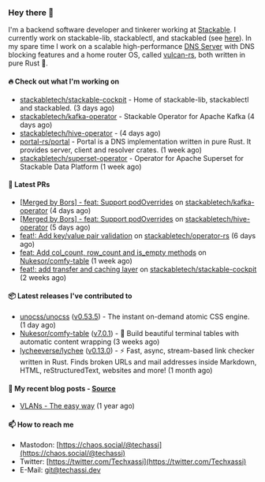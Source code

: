 ### Hey there 👋

I'm a backend software developer and tinkerer working at [Stackable][stackable]. I currently work on
stackable-lib, stackablectl, and stackabled (see [here][stackable-work]). In my spare time I work on
a scalable high-performance [DNS Server][portal] with DNS blocking features and a home router OS,
called [vulcan-rs][vulcan], both written in pure Rust 🦀.

[stackable-work]: https://github.com/stackabletech/stackable
[stackable]: https://github.com/stackabletech
[portal]: https://github.com/portal-rs/portal
[vulcan]: https://github.com/vulcan-rs

#### 🔥 Check out what I'm working on


- [stackabletech/stackable-cockpit](https://github.com/stackabletech/stackable-cockpit) - Home of stackable-lib, stackablectl and stackabled. (3 days ago)
- [stackabletech/kafka-operator](https://github.com/stackabletech/kafka-operator) - Stackable Operator for Apache Kafka (4 days ago)
- [stackabletech/hive-operator](https://github.com/stackabletech/hive-operator) -  (4 days ago)
- [portal-rs/portal](https://github.com/portal-rs/portal) - Portal is a DNS implementation written in pure Rust. It provides server, client and resolver crates. (1 week ago)
- [stackabletech/superset-operator](https://github.com/stackabletech/superset-operator) - Operator for Apache Superset for Stackable Data Platform (1 week ago)

#### 🧪 Latest PRs


- [[Merged by Bors] - feat: Support podOverrides](https://github.com/stackabletech/kafka-operator/pull/602) on [stackabletech/kafka-operator](https://github.com/stackabletech/kafka-operator) (4 days ago)
- [[Merged by Bors] - feat: Support podOverrides](https://github.com/stackabletech/hive-operator/pull/352) on [stackabletech/hive-operator](https://github.com/stackabletech/hive-operator) (5 days ago)
- [feat!: Add key/value pair validation](https://github.com/stackabletech/operator-rs/pull/615) on [stackabletech/operator-rs](https://github.com/stackabletech/operator-rs) (6 days ago)
- [feat: Add col_count, row_count and is_empty methods](https://github.com/Nukesor/comfy-table/pull/119) on [Nukesor/comfy-table](https://github.com/Nukesor/comfy-table) (1 week ago)
- [feat!: add transfer and caching layer](https://github.com/stackabletech/stackable-cockpit/pull/47) on [stackabletech/stackable-cockpit](https://github.com/stackabletech/stackable-cockpit) (2 weeks ago)

#### 📦 Latest releases I've contributed to


- [unocss/unocss](https://github.com/unocss/unocss/releases/tag/v0.53.5) ([v0.53.5](https://github.com/unocss/unocss/releases/tag/v0.53.5)) - The instant on-demand atomic CSS engine. (1 day ago)
- [Nukesor/comfy-table](https://github.com/Nukesor/comfy-table/releases/tag/v7.0.1) ([v7.0.1](https://github.com/Nukesor/comfy-table/releases/tag/v7.0.1)) - :large_orange_diamond: Build beautiful terminal tables with automatic content wrapping (3 weeks ago)
- [lycheeverse/lychee](https://github.com/lycheeverse/lychee/releases/tag/v0.13.0) ([v0.13.0](https://github.com/lycheeverse/lychee/releases/tag/v0.13.0)) - ⚡ Fast, async, stream-based link checker written in Rust. Finds broken URLs and mail addresses inside Markdown, HTML, reStructuredText, websites and more! (1 month ago)

#### 📜 My recent blog posts - [Source](https://github.com/Techassi/page)


- [VLANs - The easy way](https://techassi.dev/posts/vlans-the-easy-way/) (1 year ago)

#### 📫 How to reach me

- Mastodon: [https://chaos.social/@techassi](https://chaos.social/@techassi)
- Twitter: [https://twitter.com/Techxassi](https://twitter.com/Techxassi)
- E-Mail: git@techassi.dev
